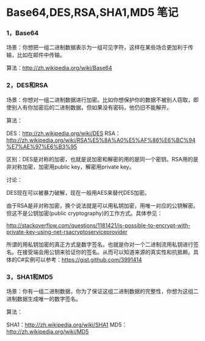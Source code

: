 Base64,DES,RSA,SHA1,MD5 笔记
======

### 1，Base64

场景：你想把一组二进制数据表示为一组可见字符，这样在某些场合更加利于传输，比如在邮件中传输。

算法：http://zh.wikipedia.org/wiki/Base64

### 2，DES和RSA

场景：你想对一组二进制数据进行加密。比如你想保护你的数据不被别人窃取，即使别人有你加密后的二进制数据，但如果没有密码，他仍旧不能解开。

算法：

DES：http://zh.wikipedia.org/wiki/DES 
RSA：http://zh.wikipedia.org/wiki/RSA%E5%8A%A0%E5%AF%86%E6%BC%94%E7%AE%97%E6%B3%95

区别：DES是对称的加密，也就是说加密和解密的用的是同一个密钥。RSA用的是非对称加密，加密用public key，解密用private key。

讨论：

DES现在可以被暴力破解，现在一般用AES来替代DES加密。

由于RSA是非对称加密，换个说法就是可以用私钥加密，用唯一对应的公钥解密。但这不是公钥加密(public cryptography)的工作方式。具体参见：

http://stackoverflow.com/questions/1181421/is-possible-to-encrypt-with-private-key-using-net-rsacryptoserviceprovider

所谓的用私钥加密的真正方式是数字签名。也就是你对一个二进制流用私钥进行签名。在接受端会用公钥来验证你的签名。从而可以知道来源的真实性和抗抵赖。具体的C#实例可以参考：https://gist.github.com/3991414

### 3，SHA1和MD5

场景：你有一组二进制数据，你为了保证这组二进制数据的完整性，你想为这组二进制数据生成唯一的数字签名。

算法：

SHA1：http://zh.wikipedia.org/wiki/SHA1 
MD5： http://zh.wikipedia.org/wiki/MD5
